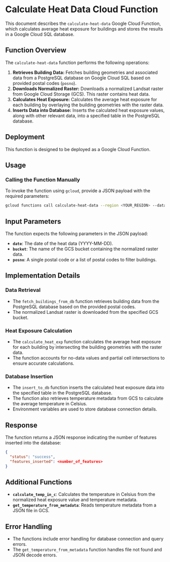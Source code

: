 # Calculate Heat Data Cloud Function

This document describes the `calculate-heat-data` Google Cloud Function, which calculates average heat exposure for buildings and stores the results in a Google Cloud SQL database.

## Function Overview

The `calculate-heat-data` function performs the following operations:

1.  **Retrieves Building Data:** Fetches building geometries and associated data from a PostgreSQL database on Google Cloud SQL based on provided postal codes (`posno`).
2.  **Downloads Normalized Raster:** Downloads a normalized Landsat raster from Google Cloud Storage (GCS). This raster contains heat data.
3.  **Calculates Heat Exposure:** Calculates the average heat exposure for each building by overlaying the building geometries with the raster data.
4.  **Inserts Data into Database:** Inserts the calculated heat exposure values, along with other relevant data, into a specified table in the PostgreSQL database.

## Deployment

This function is designed to be deployed as a Google Cloud Function.

## Usage

### Calling the Function Manually

To invoke the function using `gcloud`, provide a JSON payload with the required parameters:

```bash
gcloud functions call calculate-heat-data --region <YOUR_REGION> --data '{"date": "YYYY-MM-DD", "bucket": "<YOUR_BUCKET_NAME>", "posno": ["<POSNO_1>", "<POSNO_2>", ...]}'
```

## Input Parameters

The function expects the following parameters in the JSON payload:

* **`date`**: The date of the heat data (YYYY-MM-DD).
* **`bucket`**: The name of the GCS bucket containing the normalized raster data.
* **`posno`**: A single postal code or a list of postal codes to filter buildings.

## Implementation Details

### Data Retrieval

* The `fetch_buildings_from_db` function retrieves building data from the PostgreSQL database based on the provided postal codes.
* The normalized Landsat raster is downloaded from the specified GCS bucket.

### Heat Exposure Calculation

* The `calculate_heat_exp` function calculates the average heat exposure for each building by intersecting the building geometries with the raster data.
* The function accounts for no-data values and partial cell intersections to ensure accurate calculations.

### Database Insertion

* The `insert_to_db` function inserts the calculated heat exposure data into the specified table in the PostgreSQL database.
* The function also retrieves temperature metadata from GCS to calculate the average temperature in Celsius.
* Environment variables are used to store database connection details.

## Response

The function returns a JSON response indicating the number of features inserted into the database:

```json
{
  "status": "success",
  "features_inserted": <number_of_features>
}
```

## Additional Functions

* **`calculate_temp_in_c`**: Calculates the temperature in Celsius from the normalized heat exposure value and temperature metadata.
* **`get_temperature_from_metadata`**: Reads temperature metadata from a JSON file in GCS.

## Error Handling

* The functions include error handling for database connection and query errors.
* The `get_temperature_from_metadata` function handles file not found and JSON decode errors.